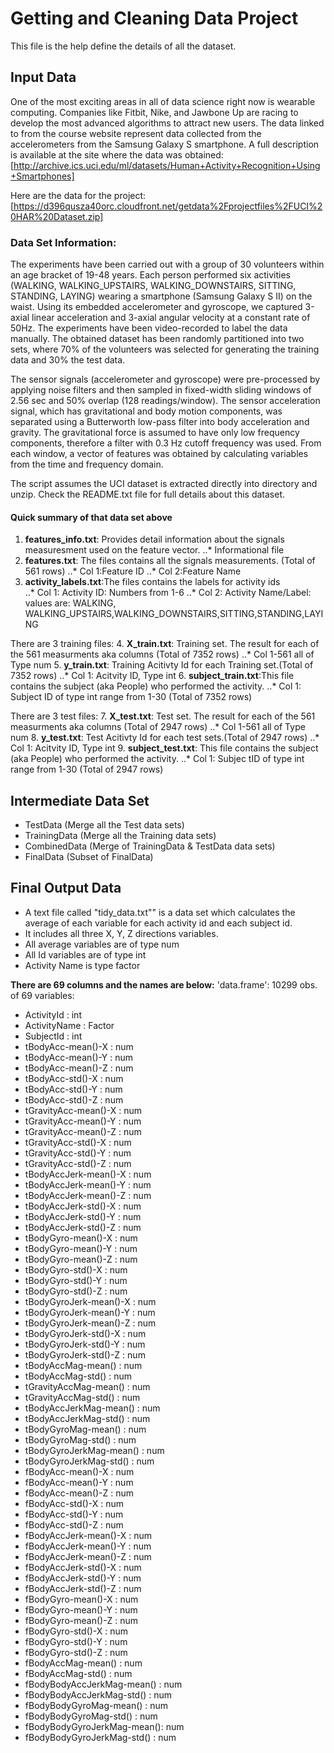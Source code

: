 # Getting and Cleaning Data Project
This file is the help define the details of all the dataset.

## Input Data
One of the most exciting areas in all of data science right now is wearable computing. Companies like Fitbit, Nike, and Jawbone Up are racing to develop the most advanced algorithms to attract new users. The data linked to from the course website represent data collected from the accelerometers from the Samsung Galaxy S smartphone. A full description is available at the site where the data was obtained: [http://archive.ics.uci.edu/ml/datasets/Human+Activity+Recognition+Using+Smartphones]

Here are the data for the project: [https://d396qusza40orc.cloudfront.net/getdata%2Fprojectfiles%2FUCI%20HAR%20Dataset.zip] 

### Data Set Information:
The experiments have been carried out with a group of 30 volunteers within an age bracket of 19-48 years. Each person performed six activities (WALKING, WALKING_UPSTAIRS, WALKING_DOWNSTAIRS, SITTING, STANDING, LAYING) wearing a smartphone (Samsung Galaxy S II) on the waist. Using its embedded accelerometer and gyroscope, we captured 3-axial linear acceleration and 3-axial angular velocity at a constant rate of 50Hz. The experiments have been video-recorded to label the data manually. The obtained dataset has been randomly partitioned into two sets, where 70% of the volunteers was selected for generating the training data and 30% the test data. 

The sensor signals (accelerometer and gyroscope) were pre-processed by applying noise filters and then sampled in fixed-width sliding windows of 2.56 sec and 50% overlap (128 readings/window). The sensor acceleration signal, which has gravitational and body motion components, was separated using a Butterworth low-pass filter into body acceleration and gravity. The gravitational force is assumed to have only low frequency components, therefore a filter with 0.3 Hz cutoff frequency was used. From each window, a vector of features was obtained by calculating variables from the time and frequency domain. 

The script assumes the UCI dataset is extracted directly into directory and unzip. Check the README.txt file for full details about this dataset.

#### Quick summary of that data set above

1. **features_info.txt**: Provides detail information about the signals measuresment used on the feature vector.
..* Informational file
2. **features.txt**: The files contains all the signals measurements. (Total of 561 rows)
..*	Col 1:Feature ID
..* Col 2:Feature Name
3. **activity_labels.txt**:The files contains the labels for activity ids  
..* Col 1: Activity ID: Numbers from 1-6
..* Col 2: Activity Name/Label: values are: WALKING, WALKING_UPSTAIRS,WALKING_DOWNSTAIRS,SITTING,STANDING,LAYING

There are 3 training files:
4. **X_train.txt**: Training set. The result for each of the 561 measurments aka columns (Total of 7352 rows)
..* Col 1-561 all of Type num
5. **y_train.txt**: Training Acitivty Id  for each Training set.(Total of 7352 rows)
..* Col 1: Acitvity ID, Type int
6. **subject_train.txt**:This file contains the subject (aka People) who performed the activity.
..* Col 1: Subject ID of type int range from 1-30 (Total of 7352 rows)

There are 3 test files:
7. **X_test.txt**: Test set.  The result for each of the 561 measurments aka columns (Total of 2947 rows)
..* Col 1-561 all of Type num
8. **y_test.txt**: Test Acitivty Id for each test sets.(Total of 2947 rows)
..* Col 1: Acitvity ID, Type int
9. **subject_test.txt**: This file contains the subject (aka People) who performed the activity.
..* Col 1: Subjec tID of type int range from 1-30 (Total of 2947 rows)

## Intermediate Data Set
* TestData (Merge all the Test data sets)
* TrainingData (Merge all the Training data sets)
* CombinedData (Merge of  TrainingData & TestData data sets)
* FinalData (Subset of FinalData)

## Final Output Data
* A text file called "tidy_data.txt"" is a data set which calculates the average of each variable for each activity id and each subject id.
* It includes all three X, Y, Z directions variables.
* All average variables are of type num
* All Id variables are of type int
* Activity Name is type factor


**There are 69 columns and the names are below:**
'data.frame':  10299 obs. of  69 variables:
 * ActivityId                 : int  
 * ActivityName               : Factor 
 * SubjectId                  : int  
 * tBodyAcc-mean()-X          : num  
 * tBodyAcc-mean()-Y          : num  
 * tBodyAcc-mean()-Z          : num  
 * tBodyAcc-std()-X           : num  
 * tBodyAcc-std()-Y           : num  
 * tBodyAcc-std()-Z           : num  
 * tGravityAcc-mean()-X       : num  
 * tGravityAcc-mean()-Y       : num  
 * tGravityAcc-mean()-Z       : num  
 * tGravityAcc-std()-X        : num  
 * tGravityAcc-std()-Y        : num  
 * tGravityAcc-std()-Z        : num  
 * tBodyAccJerk-mean()-X      : num  
 * tBodyAccJerk-mean()-Y      : num  
 * tBodyAccJerk-mean()-Z      : num  
 * tBodyAccJerk-std()-X       : num  
 * tBodyAccJerk-std()-Y       : num  
 * tBodyAccJerk-std()-Z       : num  
 * tBodyGyro-mean()-X         : num  
 * tBodyGyro-mean()-Y         : num  
 * tBodyGyro-mean()-Z         : num  
 * tBodyGyro-std()-X          : num  
 * tBodyGyro-std()-Y          : num  
 * tBodyGyro-std()-Z          : num  
 * tBodyGyroJerk-mean()-X     : num  
 * tBodyGyroJerk-mean()-Y     : num  
 * tBodyGyroJerk-mean()-Z     : num  
 * tBodyGyroJerk-std()-X      : num  
 * tBodyGyroJerk-std()-Y      : num  
 * tBodyGyroJerk-std()-Z      : num  
 * tBodyAccMag-mean()         : num  
 * tBodyAccMag-std()          : num  
 * tGravityAccMag-mean()      : num  
 * tGravityAccMag-std()       : num  
 * tBodyAccJerkMag-mean()     : num  
 * tBodyAccJerkMag-std()      : num  
 * tBodyGyroMag-mean()        : num  
 * tBodyGyroMag-std()         : num  
 * tBodyGyroJerkMag-mean()    : num  
 * tBodyGyroJerkMag-std()     : num  
 * fBodyAcc-mean()-X          : num  
 * fBodyAcc-mean()-Y          : num  
 * fBodyAcc-mean()-Z          : num  
 * fBodyAcc-std()-X           : num  
 * fBodyAcc-std()-Y           : num  
 * fBodyAcc-std()-Z           : num  
 * fBodyAccJerk-mean()-X      : num  
 * fBodyAccJerk-mean()-Y      : num  
 * fBodyAccJerk-mean()-Z      : num  
 * fBodyAccJerk-std()-X       : num  
 * fBodyAccJerk-std()-Y       : num  
 * fBodyAccJerk-std()-Z       : num  
 * fBodyGyro-mean()-X         : num  
 * fBodyGyro-mean()-Y         : num  
 * fBodyGyro-mean()-Z         : num  
 * fBodyGyro-std()-X          : num  
 * fBodyGyro-std()-Y          : num  
 * fBodyGyro-std()-Z          : num  
 * fBodyAccMag-mean()         : num  
 * fBodyAccMag-std()          : num  
 * fBodyBodyAccJerkMag-mean() : num  
 * fBodyBodyAccJerkMag-std()  : num  
 * fBodyBodyGyroMag-mean()    : num  
 * fBodyBodyGyroMag-std()     : num  
 * fBodyBodyGyroJerkMag-mean(): num  
 * fBodyBodyGyroJerkMag-std() : num  
 
 